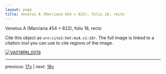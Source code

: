 ```yaml
---
layout: page
title: Venetus A (Marciana 454 = 822), folio 18, recto
---
```


Venetus A (Marciana 454 = 822), folio 18, recto

Cite this object as `urn:cite2:hmt:msA.v1:18r`.  The full image is linked to a citation tool you can use to cite regions of the image.

[![VA018RN_0019](http://www.homermultitext.org/iipsrv?IIIF=/project/homer/pyramidal/deepzoom/hmt/vaimg/2017a/VA018RN_0019.tif/full/800,/0/default.jpg)](http://www.homermultitext.org/ict2/?urn=urn:cite2:hmt:vaimg.2017a:VA018RN_0019) 

---

previous:  [17v](../17v/) | next: [18v](../18v/)